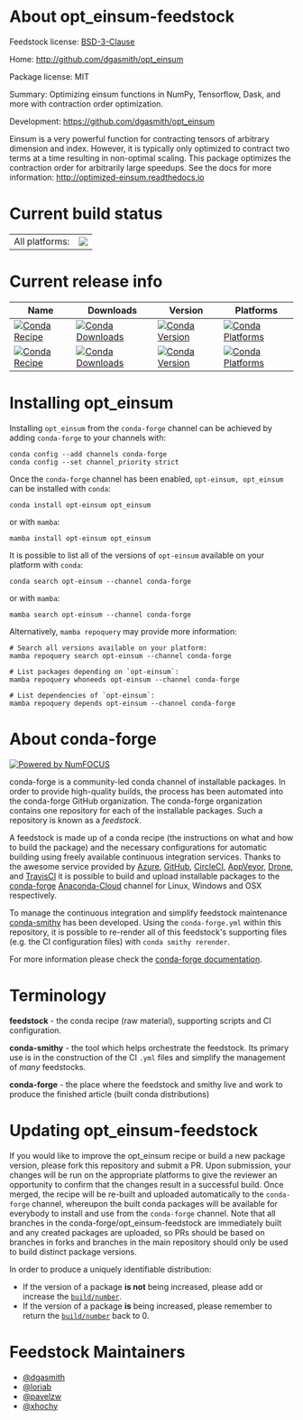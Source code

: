 About opt_einsum-feedstock
==========================

Feedstock license: [BSD-3-Clause](https://github.com/conda-forge/opt_einsum-feedstock/blob/main/LICENSE.txt)

Home: http://github.com/dgasmith/opt_einsum

Package license: MIT

Summary: Optimizing einsum functions in NumPy, Tensorflow, Dask, and more with contraction order optimization.

Development: https://github.com/dgasmith/opt_einsum

Einsum is a very powerful function for contracting tensors of arbitrary dimension and index. However, it is typically only optimized to contract two terms at a time resulting in non-optimal scaling. This package optimizes the contraction order for arbitrarily large speedups.
See the docs for more information: http://optimized-einsum.readthedocs.io


Current build status
====================


<table><tr><td>All platforms:</td>
    <td>
      <a href="https://dev.azure.com/conda-forge/feedstock-builds/_build/latest?definitionId=729&branchName=main">
        <img src="https://dev.azure.com/conda-forge/feedstock-builds/_apis/build/status/opt_einsum-feedstock?branchName=main">
      </a>
    </td>
  </tr>
</table>

Current release info
====================

| Name | Downloads | Version | Platforms |
| --- | --- | --- | --- |
| [![Conda Recipe](https://img.shields.io/badge/recipe-opt--einsum-green.svg)](https://anaconda.org/conda-forge/opt-einsum) | [![Conda Downloads](https://img.shields.io/conda/dn/conda-forge/opt-einsum.svg)](https://anaconda.org/conda-forge/opt-einsum) | [![Conda Version](https://img.shields.io/conda/vn/conda-forge/opt-einsum.svg)](https://anaconda.org/conda-forge/opt-einsum) | [![Conda Platforms](https://img.shields.io/conda/pn/conda-forge/opt-einsum.svg)](https://anaconda.org/conda-forge/opt-einsum) |
| [![Conda Recipe](https://img.shields.io/badge/recipe-opt_einsum-green.svg)](https://anaconda.org/conda-forge/opt_einsum) | [![Conda Downloads](https://img.shields.io/conda/dn/conda-forge/opt_einsum.svg)](https://anaconda.org/conda-forge/opt_einsum) | [![Conda Version](https://img.shields.io/conda/vn/conda-forge/opt_einsum.svg)](https://anaconda.org/conda-forge/opt_einsum) | [![Conda Platforms](https://img.shields.io/conda/pn/conda-forge/opt_einsum.svg)](https://anaconda.org/conda-forge/opt_einsum) |

Installing opt_einsum
=====================

Installing `opt_einsum` from the `conda-forge` channel can be achieved by adding `conda-forge` to your channels with:

```
conda config --add channels conda-forge
conda config --set channel_priority strict
```

Once the `conda-forge` channel has been enabled, `opt-einsum, opt_einsum` can be installed with `conda`:

```
conda install opt-einsum opt_einsum
```

or with `mamba`:

```
mamba install opt-einsum opt_einsum
```

It is possible to list all of the versions of `opt-einsum` available on your platform with `conda`:

```
conda search opt-einsum --channel conda-forge
```

or with `mamba`:

```
mamba search opt-einsum --channel conda-forge
```

Alternatively, `mamba repoquery` may provide more information:

```
# Search all versions available on your platform:
mamba repoquery search opt-einsum --channel conda-forge

# List packages depending on `opt-einsum`:
mamba repoquery whoneeds opt-einsum --channel conda-forge

# List dependencies of `opt-einsum`:
mamba repoquery depends opt-einsum --channel conda-forge
```


About conda-forge
=================

[![Powered by
NumFOCUS](https://img.shields.io/badge/powered%20by-NumFOCUS-orange.svg?style=flat&colorA=E1523D&colorB=007D8A)](https://numfocus.org)

conda-forge is a community-led conda channel of installable packages.
In order to provide high-quality builds, the process has been automated into the
conda-forge GitHub organization. The conda-forge organization contains one repository
for each of the installable packages. Such a repository is known as a *feedstock*.

A feedstock is made up of a conda recipe (the instructions on what and how to build
the package) and the necessary configurations for automatic building using freely
available continuous integration services. Thanks to the awesome service provided by
[Azure](https://azure.microsoft.com/en-us/services/devops/), [GitHub](https://github.com/),
[CircleCI](https://circleci.com/), [AppVeyor](https://www.appveyor.com/),
[Drone](https://cloud.drone.io/welcome), and [TravisCI](https://travis-ci.com/)
it is possible to build and upload installable packages to the
[conda-forge](https://anaconda.org/conda-forge) [Anaconda-Cloud](https://anaconda.org/)
channel for Linux, Windows and OSX respectively.

To manage the continuous integration and simplify feedstock maintenance
[conda-smithy](https://github.com/conda-forge/conda-smithy) has been developed.
Using the ``conda-forge.yml`` within this repository, it is possible to re-render all of
this feedstock's supporting files (e.g. the CI configuration files) with ``conda smithy rerender``.

For more information please check the [conda-forge documentation](https://conda-forge.org/docs/).

Terminology
===========

**feedstock** - the conda recipe (raw material), supporting scripts and CI configuration.

**conda-smithy** - the tool which helps orchestrate the feedstock.
                   Its primary use is in the construction of the CI ``.yml`` files
                   and simplify the management of *many* feedstocks.

**conda-forge** - the place where the feedstock and smithy live and work to
                  produce the finished article (built conda distributions)


Updating opt_einsum-feedstock
=============================

If you would like to improve the opt_einsum recipe or build a new
package version, please fork this repository and submit a PR. Upon submission,
your changes will be run on the appropriate platforms to give the reviewer an
opportunity to confirm that the changes result in a successful build. Once
merged, the recipe will be re-built and uploaded automatically to the
`conda-forge` channel, whereupon the built conda packages will be available for
everybody to install and use from the `conda-forge` channel.
Note that all branches in the conda-forge/opt_einsum-feedstock are
immediately built and any created packages are uploaded, so PRs should be based
on branches in forks and branches in the main repository should only be used to
build distinct package versions.

In order to produce a uniquely identifiable distribution:
 * If the version of a package **is not** being increased, please add or increase
   the [``build/number``](https://docs.conda.io/projects/conda-build/en/latest/resources/define-metadata.html#build-number-and-string).
 * If the version of a package **is** being increased, please remember to return
   the [``build/number``](https://docs.conda.io/projects/conda-build/en/latest/resources/define-metadata.html#build-number-and-string)
   back to 0.

Feedstock Maintainers
=====================

* [@dgasmith](https://github.com/dgasmith/)
* [@loriab](https://github.com/loriab/)
* [@pavelzw](https://github.com/pavelzw/)
* [@xhochy](https://github.com/xhochy/)

